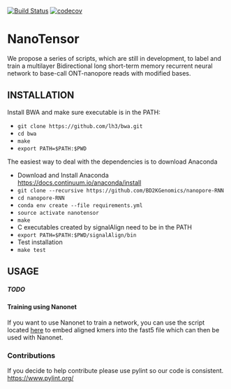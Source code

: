 [![Build Status](https://travis-ci.org/UCSC-nanopore-cgl/nanopore-RNN.svg?branch=master)](https://travis-ci.org/UCSC-nanopore-cgl/nanopore-RNN)
[![codecov](https://codecov.io/gh/UCSC-nanopore-cgl/nanopore-RNN/branch/master/graph/badge.svg)](https://codecov.io/gh/UCSC-nanopore-cgl/nanopore-RNN)

# NanoTensor

We propose a series of scripts, which are still in development, to label and train a multilayer Bidirectional long short-term memory recurrent neural network to base-call ONT-nanopore reads with modified bases.



## INSTALLATION
Install BWA and make sure executable is in the PATH:
* `git clone https://github.com/lh3/bwa.git`
* `cd bwa`
* `make`
* `export PATH=$PATH:$PWD`

The easiest way to deal with the dependencies is to download Anaconda
* Download and Install Anaconda https://docs.continuum.io/anaconda/install
* `git clone --recursive https://github.com/BD2KGenomics/nanopore-RNN`
* `cd nanopore-RNN`
* `conda env create --file requirements.yml`
* `source activate nanotensor`
* `make`  
* C executables created by signalAlign need to be in the PATH
* `export PATH=$PATH:$PWD/signalAlign/bin`
* Test installation
* `make test`

## USAGE

##### TODO

#### Training using Nanonet

If you want to use Nanonet to train a network, you can use the script located [here](https://github.com/adbailey4/signalAlign/blob/embed_labels/src/signalalign/embed_signalalign.py) to embed aligned kmers into the fast5 file which can then be used with Nanonet.


### Contributions

If you decide to help contribute please use pylint so our code is consistent.
https://www.pylint.org/
